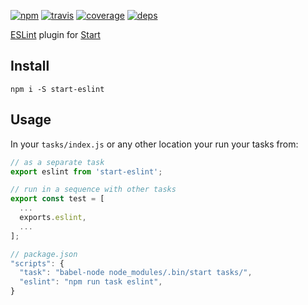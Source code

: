 [![npm](https://img.shields.io/npm/v/start-eslint.svg?style=flat-square)](https://www.npmjs.com/package/start-eslint)
[![travis](http://img.shields.io/travis/start-runner/start-eslint.svg?style=flat-square)](https://travis-ci.org/start-runner/start-eslint)
[![coverage](https://img.shields.io/codecov/c/github/start-runner/start-eslint.svg?style=flat-square)](https://codecov.io/github/start-runner/start-eslint)
[![deps](https://img.shields.io/gemnasium/start-runner/start-eslint.svg?style=flat-square)](https://gemnasium.com/start-runner/start-eslint)

[ESLint](http://eslint.org/) plugin for [Start](https://github.com/start-runner/start)

## Install

```
npm i -S start-eslint
```

## Usage

In your `tasks/index.js` or any other location your run your tasks from:

```js
// as a separate task
export eslint from 'start-eslint';
```

```js
// run in a sequence with other tasks
export const test = [
  ...
  exports.eslint,
  ...
];
```

```js
// package.json
"scripts": {
  "task": "babel-node node_modules/.bin/start tasks/",
  "eslint": "npm run task eslint",
}
```
